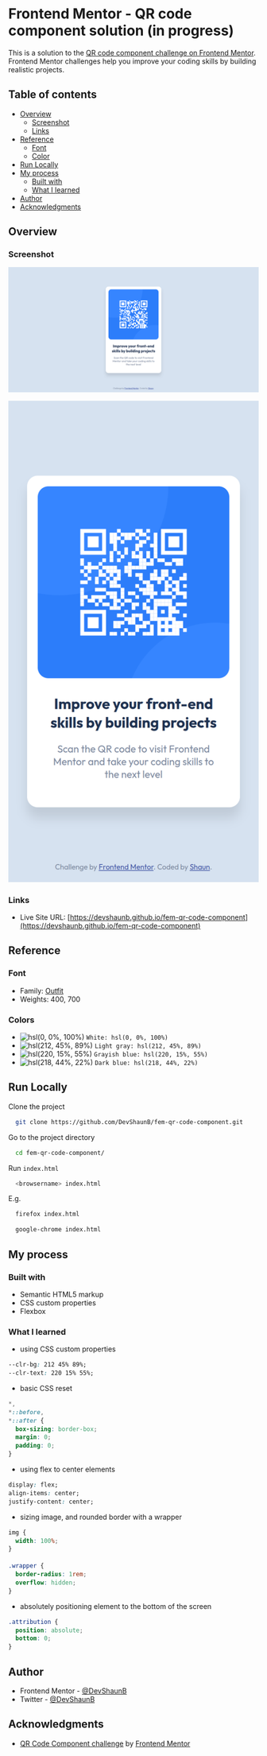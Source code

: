# Frontend Mentor - QR code component solution (in progress)

This is a solution to the [QR code component challenge on Frontend Mentor](https://www.frontendmentor.io/challenges/qr-code-component-iux_sIO_H). Frontend Mentor challenges help you improve your coding skills by building realistic projects.

## Table of contents

- [Overview](#overview)
  - [Screenshot](#screenshot)
  - [Links](#links)
- [Reference](#reference)
  - [Font](#font)
  - [Color](#color)
- [Run Locally](#run-locally)
- [My process](#my-process)
  - [Built with](#built-with)
  - [What I learned](#what-i-learned)
- [Author](#author)
- [Acknowledgments](#acknowledgments)

## Overview

### Screenshot

![QR Code Component Desktop Screenshot](./screenshots/desktop.png)

![QR Code Component Mobile Screenshot](./screenshots/mobile.png)

### Links

- Live Site URL: [https://devshaunb.github.io/fem-qr-code-component](https://devshaunb.github.io/fem-qr-code-component)

## Reference

### Font

- Family: [Outfit](https://fonts.google.com/specimen/Outfit)
- Weights: 400, 700

### Colors

- ![hsl(0, 0%, 100%)](https://via.placeholder.com/10/ffffff?text=+) `White: hsl(0, 0%, 100%)`
- ![hsl(212, 45%, 89%)](https://via.placeholder.com/10/d6e2f0?text=+) `Light gray: hsl(212, 45%, 89%)`
- ![hsl(220, 15%, 55%)](https://via.placeholder.com/10/7b879d?text=+) `Grayish blue: hsl(220, 15%, 55%)`
- ![hsl(218, 44%, 22%)](https://via.placeholder.com/10/1f3251?text=+) `Dark blue: hsl(218, 44%, 22%)`

## Run Locally

Clone the project

```bash
  git clone https://github.com/DevShaunB/fem-qr-code-component.git
```

Go to the project directory

```bash
  cd fem-qr-code-component/
```

Run `index.html`

```bash
  <browsername> index.html
```

E.g.

```bash
  firefox index.html
```

```bash
  google-chrome index.html
```

## My process

### Built with

- Semantic HTML5 markup
- CSS custom properties
- Flexbox

### What I learned

- using CSS custom properties

```css
--clr-bg: 212 45% 89%;
--clr-text: 220 15% 55%;
```

- basic CSS reset

```css
*,
*::before,
*::after {
  box-sizing: border-box;
  margin: 0;
  padding: 0;
}
```

- using flex to center elements

```css
display: flex;
align-items: center;
justify-content: center;
```

- sizing image, and rounded border with a wrapper

```css
img {
  width: 100%;
}

.wrapper {
  border-radius: 1rem;
  overflow: hidden;
}
```

- absolutely positioning element to the bottom of the screen

```css
.attribution {
  position: absolute;
  bottom: 0;
}
```

## Author

- Frontend Mentor - [@DevShaunB](https://www.frontendmentor.io/profile/DevShaunB)
- Twitter - [@DevShaunB](https://www.twitter.com/DevShaunB)

## Acknowledgments

- [QR Code Component challenge](https://www.frontendmentor.io/challenges/qr-code-component-iux_sIO_H) by [Frontend Mentor](https://www.frontendmentor.io/)
